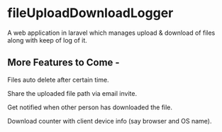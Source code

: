 # fileUploadDownloadLogger

A web application in laravel which manages upload & download of files along with keep of log of it.

## More Features to Come -

Files auto delete after certain time.

Share the uploaded file path via email invite.

Get notified when other person has downloaded the file.

Download counter with client device info (say browser and OS name).